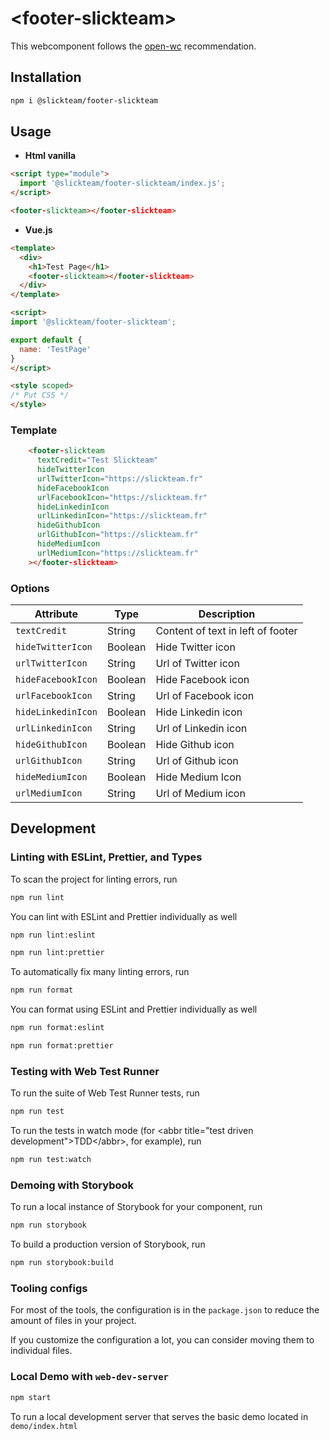 # \<footer-slickteam>

This webcomponent follows the [open-wc](https://github.com/open-wc/open-wc) recommendation.

## Installation
```bash
npm i @slickteam/footer-slickteam
```

## Usage

- **Html vanilla**

```html
<script type="module">
  import '@slickteam/footer-slickteam/index.js';
</script>

<footer-slickteam></footer-slickteam>
```

- **Vue.js**

```html
<template>
  <div>
    <h1>Test Page</h1>
    <footer-slickteam></footer-slickteam>
  </div>
</template>

<script>
import '@slickteam/footer-slickteam';

export default {
  name: 'TestPage'
}
</script>

<style scoped>
/* Put CSS */
</style>

```

### Template

``` html
    <footer-slickteam
      textCredit="Test Slickteam"
      hideTwitterIcon
      urlTwitterIcon="https://slickteam.fr"
      hideFacebookIcon
      urlFacebookIcon="https://slickteam.fr"
      hideLinkedinIcon
      urlLinkedinIcon="https://slickteam.fr"
      hideGithubIcon
      urlGithubIcon="https://slickteam.fr"
      hideMediumIcon
      urlMediumIcon="https://slickteam.fr"
    ></footer-slickteam>
```
### Options

Attribute           | Type               | Description
---                 | ---                | ---
`textCredit`        | String             | Content of text in left of footer
`hideTwitterIcon`   | Boolean            | Hide Twitter icon
`urlTwitterIcon`    | String             | Url of Twitter icon
`hideFacebookIcon`  | Boolean            | Hide Facebook icon
`urlFacebookIcon`   | String             | Url of Facebook icon
`hideLinkedinIcon`  | Boolean            | Hide Linkedin icon
`urlLinkedinIcon`   | String             | Url of Linkedin icon
`hideGithubIcon`    | Boolean            | Hide Github icon
`urlGithubIcon`     | String             | Url of Github icon
`hideMediumIcon`    | Boolean            | Hide Medium Icon
`urlMediumIcon`     | String             | Url of Medium icon

## Development
### Linting with ESLint, Prettier, and Types
To scan the project for linting errors, run
```bash
npm run lint
```

You can lint with ESLint and Prettier individually as well
```bash
npm run lint:eslint
```
```bash
npm run lint:prettier
```

To automatically fix many linting errors, run
```bash
npm run format
```

You can format using ESLint and Prettier individually as well
```bash
npm run format:eslint
```
```bash
npm run format:prettier
```

### Testing with Web Test Runner
To run the suite of Web Test Runner tests, run
```bash
npm run test
```

To run the tests in watch mode (for &lt;abbr title=&#34;test driven development&#34;&gt;TDD&lt;/abbr&gt;, for example), run

```bash
npm run test:watch
```

### Demoing with Storybook
To run a local instance of Storybook for your component, run
```bash
npm run storybook
```

To build a production version of Storybook, run
```bash
npm run storybook:build
```


### Tooling configs

For most of the tools, the configuration is in the `package.json` to reduce the amount of files in your project.

If you customize the configuration a lot, you can consider moving them to individual files.

### Local Demo with `web-dev-server`
```bash
npm start
```
To run a local development server that serves the basic demo located in `demo/index.html`
